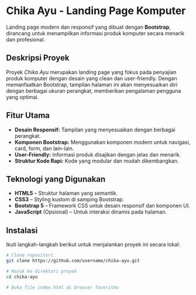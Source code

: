 # Chika Ayu - Landing Page Komputer

Landing page modern dan responsif yang dibuat dengan **Bootstrap**, dirancang untuk menampilkan informasi produk komputer secara menarik dan profesional.

## Deskripsi Proyek

Proyek *Chika Ayu* merupakan landing page yang fokus pada penyajian produk komputer dengan desain yang clean dan user-friendly. Dengan memanfaatkan Bootstrap, tampilan halaman ini akan menyesuaikan diri dengan berbagai ukuran perangkat, memberikan pengalaman pengguna yang optimal.

## Fitur Utama

- **Desain Responsif:** Tampilan yang menyesuaikan dengan berbagai perangkat.
- **Komponen Bootstrap:** Menggunakan komponen modern untuk navigasi, card, form, dan lain-lain.
- **User-Friendly:** Informasi produk disajikan dengan jelas dan menarik.
- **Struktur Kode Rapi:** Kode yang modular dan mudah dikembangkan.

## Teknologi yang Digunakan

- **HTML5** – Struktur halaman yang semantik.
- **CSS3** – Styling kustom di samping Bootstrap.
- **Bootstrap 5** – Framework CSS untuk desain responsif dan komponen UI.
- **JavaScript** (Opsional) – Untuk interaksi dinamis pada halaman.

## Instalasi

Ikuti langkah-langkah berikut untuk menjalankan proyek ini secara lokal:

```bash
# Clone repositori
git clone https://github.com/username/chika-ayu.git

# Masuk ke direktori proyek
cd chika-ayu

# Buka file index.html di browser favoritmu
